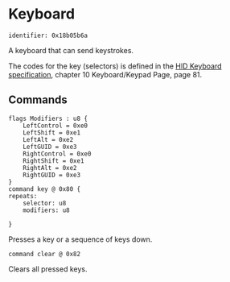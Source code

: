 # Keyboard

    identifier: 0x18b05b6a
    
A keyboard that can send keystrokes.

The codes for the key (selectors) is defined in the [HID Keyboard
specification](https://usb.org/sites/default/files/hut1_21.pdf), chapter 10 Keyboard/Keypad Page, page 81.
    
## Commands

    flags Modifiers : u8 {
        LeftControl = 0xe0
        LeftShift = 0xe1
        LeftAlt = 0xe2
        LeftGUID = 0xe3
        RightControl = 0xe0
        RightShift = 0xe1
        RightAlt = 0xe2
        RightGUID = 0xe3
    }
    command key @ 0x80 {
    repeats:
        selector: u8
        modifiers: u8
        
    }
    
Presses a key or a sequence of keys down.

    command clear @ 0x82
    
Clears all pressed keys.
